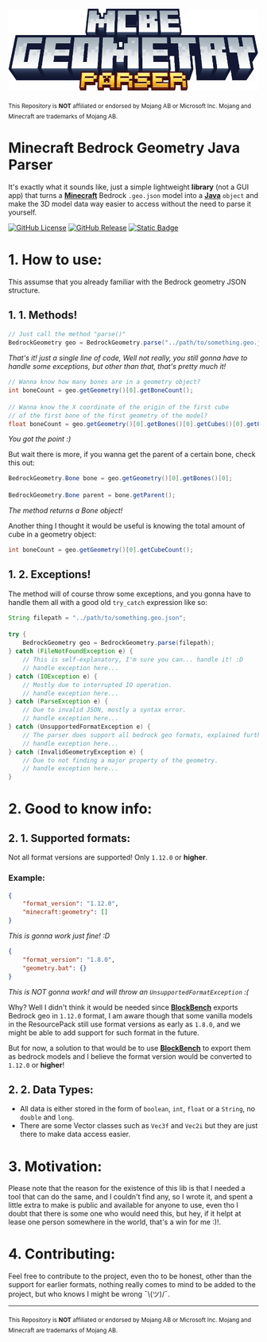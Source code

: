 ![Forge Logo](docs/assets/logo.png)

<sub>This Repository is **NOT** affiliated or endorsed by Mojang AB or Microsoft Inc. Mojang and Minecraft are trademarks of Mojang AB.</sub>

# Minecraft Bedrock Geometry Java Parser
It's exactly what it sounds like, just a simple lightweight **library** (not a GUI app) that turns a **[Minecraft]** Bedrock `.geo.json` model into a **[Java]** `object` and make the 3D model data way easier to access without the need to parse it yourself.

[![GitHub License](https://img.shields.io/github/license/El-Karto-Muesca/MCBE-Geometry-Parser)](https://github.com/El-Karto-Muesca/MCBE-Geometry-Parser?tab=MIT-1-ov-file)
[![GitHub Release](https://img.shields.io/github/v/release/El-Karto-Muesca/MCBE-Geometry-Parser)][Download]
[![Static Badge](https://img.shields.io/badge/Supported_format-1.12.0+-red)](#)


# 1. How to use:
This assumse that you already familiar with the Bedrock geometry JSON structure.
## 1. 1. Methods!
``` Java
// Just call the method "parse()" 
BedrockGeometry geo = BedrockGeometry.parse("../path/to/something.geo.json");
```
*That's it! just a single line of code, Well not really, you still gonna have to handle some exceptions,
but other than that, that's pretty much it!*

``` java
// Wanna know how many bones are in a geometry object?
int boneCount = geo.getGeometry()[0].getBoneCount();

// Wanna know the X coordinate of the origin of the first cube  
// of the first bone of the first geometry of the model?
float boneCount = geo.getGeometry()[0].getBones()[0].getCubes()[0].getOrigin().getX()
```
*You got the point :)*

But wait there is more, if you wanna get the parent of a certain bone, check this out:
``` Java
BedrockGeometry.Bone bone = geo.getGeometry()[0].getBones()[0];

BedrockGeometry.Bone parent = bone.getParent();
```
*The method returns a Bone object!*

Another thing I thought it would be useful is knowing the total amount of cube in a geometry object:

``` Java
int boneCount = geo.getGeometry()[0].getCubeCount();
```

## 1. 2. Exceptions!

The method will of course throw some exceptions, and you gonna have to handle them all with a good old `try_catch` expression like so:

``` java
String filepath = "../path/to/something.geo.json";

try {
    BedrockGeometry geo = BedrockGeometry.parse(filepath);
} catch (FileNotFoundException e) {
    // This is self-explanatory, I'm sure you can... handle it! :D
    // handle exception here...
} catch (IOException e) {
    // Mostly due to interrupted IO operation.
    // handle exception here...
} catch (ParseException e) {
    // Due to invalid JSON, mostly a syntax error.
    // handle exception here...
} catch (UnsupportedFormatException e) {
    // The parser does support all bedrock geo formats, explained further below.
    // handle exception here...
} catch (InvalidGeometryException e) {
    // Due to not finding a major property of the geometry.
    // handle exception here...
}
```

# 2. Good to know info:
## 2. 1. Supported formats:

Not all format versions are supported! Only `1.12.0` or **higher**.

### Example:
``` JSON
{
    "format_version": "1.12.0",
    "minecraft:geometry": []
}
```
*This is gonna work just fine! :D*
``` JSON
{
    "format_version": "1.8.0",
    "geometry.bat": {}
}
```
*This is NOT gonna work! and will throw an `UnsupportedFormatException` :(*


Why? Well I didn't think it would be needed since **[BlockBench]** exports Bedrock geo in `1.12.0` format,
I am aware though that some vanilla models in the ResourcePack still use format versions as early as `1.8.0`, and we might be able to add support for such format in the future.

But for now, a solution to that would be to use **[BlockBench]** to export them as bedrock models and I believe the format version would be converted to `1.12.0` or **higher**!

## 2. 2. Data Types:
* All data is either stored in the form of `boolean`, `int`, `float` or a `String`, no `double` and `long`. 
* There are some Vector classes such as `Vec3f` and `Vec2i` but they are just there to make data access easier.

# 3. Motivation:
Please note that the reason for the existence of this lib is that I needed a tool that can do the same, and I couldn't find any, so I wrote it, and spent a little extra to make is public and available for anyone to use, even tho I doubt that there is some one who would need this, but hey, if it helpt at lease one person somewhere in the world, that's a win for me :)!.

# 4. Contributing:
Feel free to contribute to the project, even tho to be honest, other than the support for earlier formats, nothing really comes to mind to be added to the project, but who knows I might be wrong ¯\\(ツ)/¯. 


---
<sub>This Repository is **NOT** affiliated or endorsed by Mojang AB or Microsoft Inc. Mojang and Minecraft are trademarks of Mojang AB.</sub>

[//]: # (Reusable Links Section)

[Download]: https://github.com/El-Karto-Muesca/MCBE-Geometry-Parser/releases/download/1.0/MCBE-Geometry-Parser-1.0.jar

[Java]: https://www.java.com/en/
[Minecraft]: https://www.minecraft.net/en-us
[BlockBench]: https://www.blockbench.net/
